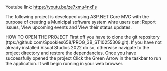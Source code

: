 Youtube link: https://youtu.be/ze7xmu4nxFs 

The following project is developed using ASP.NET Core MVC with the purpose of creating a Municipal software system whre users can: Report issues, View upcoming events and View their status updates. 

HOW TO OPEN THE PROJECT First off you have to clone the git repository (ttps://github.com/Spookies658/PROG_3B_ST10255309.git). If you have not already installed Visual Studios 2022 do so, otherwise navigate to the project directory and restore the dependancies. Once you have successfully opened the project Click the Green Arrow in the taskbar to run the application. It will begin running in your web browser.
